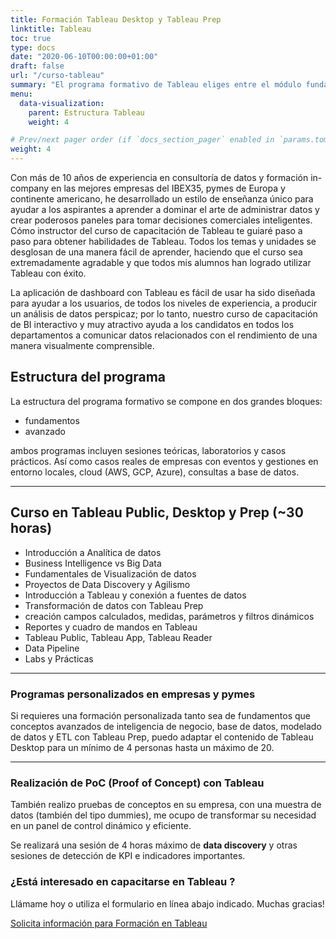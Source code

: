 ```yaml
---
title: Formación Tableau Desktop y Tableau Prep
linktitle: Tableau
toc: true
type: docs
date: "2020-06-10T00:00:00+01:00"
draft: false
url: "/curso-tableau"
summary: "El programa formativo de Tableau eliges entre el módulo fundamentos y avanzado a empresas, autónomos y clases privadas en modalidad remoto o presencial."
menu:
  data-visualization:
    parent: Estructura Tableau
    weight: 4

# Prev/next pager order (if `docs_section_pager` enabled in `params.toml`)
weight: 4
---
```


Con más de 10 años de experiencia en consultoría de datos y formación in-company en las mejores empresas del IBEX35, pymes de Europa y continente americano, he desarrollado un estilo de enseñanza único para ayudar a los aspirantes a aprender a dominar el arte de administrar datos y crear poderosos paneles para tomar decisiones comerciales inteligentes. Cómo instructor del curso de capacitación de Tableau te guiaré paso a paso para obtener habilidades de Tableau. Todos los temas y unidades se desglosan de una manera fácil de aprender, haciendo que el curso sea extremadamente agradable y que todos mis alumnos han logrado utilizar Tableau con éxito.

La aplicación de dashboard con Tableau es fácil de usar ha sido diseñada para ayudar a los usuarios, de todos los niveles de experiencia, a producir un análisis de datos perspicaz; por lo tanto, nuestro curso de capacitación de BI interactivo y muy atractivo ayuda a los candidatos en todos los departamentos a comunicar datos relacionados con el rendimiento de una manera visualmente comprensible.


## Estructura del programa 

La estructura del programa formativo se compone en dos grandes bloques:
- fundamentos
- avanzado

ambos programas incluyen sesiones teóricas, laboratorios y casos prácticos. Así como casos reales de empresas con eventos y gestiones en entorno locales, cloud (AWS, GCP, Azure), consultas a base de datos.

* * *

## Curso en Tableau Public, Desktop y Prep (~30 horas)

- Introducción a Analítica de datos
- Business Intelligence vs Big Data
- Fundamentales de Visualización de datos
- Proyectos de Data Discovery y Agilismo
- Introducción a Tableau y conexión a fuentes de datos
- Transformación de datos con Tableau Prep
- creación campos calculados, medidas, parámetros y filtros dinámicos
- Reportes y cuadro de mandos en Tableau
- Tableau Public, Tableau App, Tableau Reader
- Data Pipeline
- Labs y Prácticas


* * *

### Programas personalizados en empresas y pymes

Si requieres una formación personalizada tanto sea de fundamentos que conceptos avanzados de inteligencia de negocio, base de datos, modelado de datos y ETL con Tableau Prep, puedo adaptar el contenido de Tableau Desktop para un mínimo de 4 personas hasta un máximo de 20.

* * *

### Realización de PoC (Proof of Concept) con Tableau
También realizo pruebas de conceptos en su empresa, con una muestra de datos (también del tipo dummies), me ocupo de transformar su necesidad en un panel de control dinámico y eficiente.

Se realizará una sesión de 4 horas máximo de **data discovery** y otras sesiones de detección de KPI e indicadores importantes.

### ¿Está interesado en capacitarse en Tableau ?

Llámame hoy o utiliza el formulario en línea abajo indicado. Muchas gracias!

[Solicita información para Formación en Tableau](/#contact)

